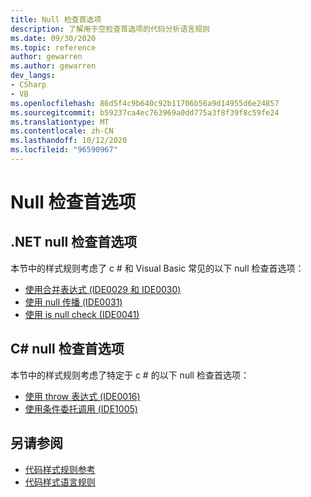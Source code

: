 ```yaml
---
title: Null 检查首选项
description: 了解用于空检查首选项的代码分析语言规则
ms.date: 09/30/2020
ms.topic: reference
author: gewarren
ms.author: gewarren
dev_langs:
- CSharp
- VB
ms.openlocfilehash: 86d5f4c9b640c92b11706b56a9d14955d6e24857
ms.sourcegitcommit: b59237ca4ec763969a0dd775a3f8f39f8c59fe24
ms.translationtype: MT
ms.contentlocale: zh-CN
ms.lasthandoff: 10/12/2020
ms.locfileid: "96590967"
---
```

# <a name="null-checking-preferences"></a>Null 检查首选项

## <a name="net-null-checking-preferences"></a>.NET null 检查首选项

本节中的样式规则考虑了 c # 和 Visual Basic 常见的以下 null 检查首选项：

- [使用合并表达式 (IDE0029 和 IDE0030) ](ide0029-ide0030.md)
- [使用 null 传播 (IDE0031) ](ide0031.md)
- [使用 is null check (IDE0041) ](ide0041.md)

## <a name="c-null-checking-preferences"></a>C# null 检查首选项

本节中的样式规则考虑了特定于 c # 的以下 null 检查首选项：

- [使用 throw 表达式 (IDE0016) ](ide0016.md)
- [使用条件委托调用 (IDE1005) ](ide1005.md)

## <a name="see-also"></a>另请参阅

- [代码样式规则参考](index.md)
- [代码样式语言规则](language-rules.md)
